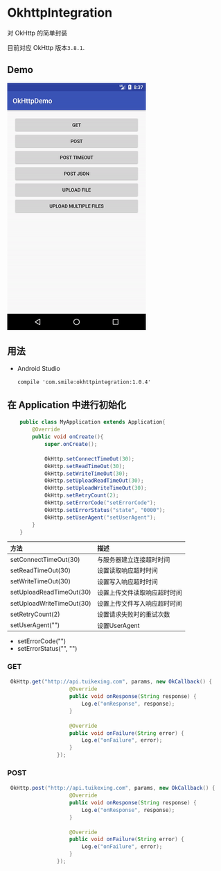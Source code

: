# OkhttpIntegration

对 OkHttp 的简单封装

目前对应 OkHttp 版本`3.8.1`.

## Demo
<img src="gif/demo01.gif" alt="demo"/>


## 用法

* Android Studio
	
	```
	compile 'com.smile:okhttpintegration:1.0.4'
	```
	
## 在 Application 中进行初始化
```java
    public class MyApplication extends Application{	
        @Override
        public void onCreate(){
            super.onCreate();

            OkHttp.setConnectTimeOut(30);
            OkHttp.setReadTimeOut(30);
            OkHttp.setWriteTimeOut(30);
            OkHttp.setUploadReadTimeOut(30);
            OkHttp.setUploadWriteTimeOut(30);
            OkHttp.setRetryCount(2);
            OkHttp.setErrorCode("setErrorCode");
            OkHttp.setErrorStatus("state", "0000");
            OkHttp.setUserAgent("setUserAgent");
        }
    }
```


|方法                        |    描述                  |
|:--------                  | :--------                 |
|setConnectTimeOut(30)      |与服务器建立连接超时时间    |
|setReadTimeOut(30)         |设置读取响应超时时间        |
|setWriteTimeOut(30)        |设置写入响应超时时间        |
|setUploadReadTimeOut(30)   |设置上传文件读取响应超时时间 |
|setUploadWriteTimeOut(30)  |设置上传文件写入响应超时时间 |
|setRetryCount(2)           |设置请求失败时的重试次数      |
|setUserAgent("")           |设置UserAgent                |

- setErrorCode("")
- setErrorStatus("", "")


### GET

```java
 OkHttp.get("http://api.tuikexing.com", params, new OkCallback() {
                    @Override
                    public void onResponse(String response) {
                        Log.e("onResponse", response);
                    }

                    @Override
                    public void onFailure(String error) {
                        Log.e("onFailure", error);
                    }
                });
```

### POST

```java
 OkHttp.post("http://api.tuikexing.com", params, new OkCallback() {
                    @Override
                    public void onResponse(String response) {
                        Log.e("onResponse", response);
                    }

                    @Override
                    public void onFailure(String error) {
                        Log.e("onFailure", error);
                    }
                });

```




